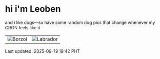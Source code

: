 # hi i'm Leoben

and i like dogs—so have some random dog pics that change whenever my CRON feels like it

|  |  |
|--------|----------|
| ![Borzoi](https://random-dog-vercel.vercel.app/api/random-borzoi?v=1758282141) | ![Labrador](https://random-dog-vercel.vercel.app/api/random-labrador?v=1758282141) |

Last updated: 2025-09-19 19:42 PHT

